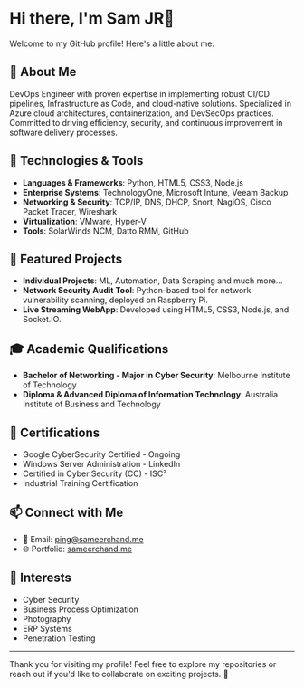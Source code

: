 # Hi there, I'm Sam JR👋

Welcome to my GitHub profile! Here's a little about me:

## 🚀 About Me

DevOps Engineer with proven expertise in implementing robust CI/CD pipelines, Infrastructure as Code, and cloud-native solutions. Specialized in Azure cloud architectures, containerization, and DevSecOps practices. Committed to driving efficiency, security, and continuous improvement in software delivery processes.

## 🔧 Technologies & Tools

- **Languages & Frameworks**: Python, HTML5, CSS3, Node.js
- **Enterprise Systems**: TechnologyOne, Microsoft Intune, Veeam Backup
- **Networking & Security**: TCP/IP, DNS, DHCP, Snort, NagiOS, Cisco Packet Tracer, Wireshark
- **Virtualization**: VMware, Hyper-V
- **Tools**: SolarWinds NCM, Datto RMM, GitHub

## 🌟 Featured Projects

- **Individual Projects**: ML, Automation, Data Scraping and much more... 
- **Network Security Audit Tool**: Python-based tool for network vulnerability scanning, deployed on Raspberry Pi.
- **Live Streaming WebApp**: Developed using HTML5, CSS3, Node.js, and Socket.IO.

## 🎓 Academic Qualifications

- **Bachelor of Networking - Major in Cyber Security**: Melbourne Institute of Technology
- **Diploma & Advanced Diploma of Information Technology**: Australia Institute of Business and Technology

## 📜 Certifications
- Google CyberSecurity Certified - Ongoing
- Windows Server Administration - LinkedIn
- Certified in Cyber Security (CC) - ISC²
- Industrial Training Certification

## 📫 Connect with Me

- 💌 Email: [ping@sameerchand.me](mailto:ping@sameerchand.me)
- 🌐 Portfolio: [sameerchand.me](https://sameerchand.me)

## 🌟 Interests

- Cyber Security
- Business Process Optimization
- Photography
- ERP Systems
- Penetration Testing

---

Thank you for visiting my profile! Feel free to explore my repositories or reach out if you'd like to collaborate on exciting projects. 🚀
